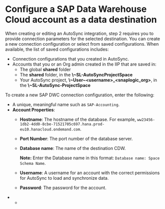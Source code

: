 # Configure a SAP Data Warehouse Cloud account as a data destination

When creating or editing an AutoSync integration, step 2 requires you to provide connection parameters for the selected destination. You can create a new connection configuration or select from saved configurations. When available, the list of saved configurations includes:

-   Connection configurations that you created in AutoSync.
-   Accounts that you or an Org admin created in the IIP that are saved in:
    -   The global **shared** folder
    -   The **shared** folder, in the **\\~SL-AutoSyncProjectSpace**
    -   Your AutoSync project, **\\~User~<username\>\_<snaplogic\_org\>**, in the **\\~SL-AutoSync-ProjectSpace**

To create a new SAP DWC connection configuration, enter the following:

-   A unique, meaningful name such as `SAP-Accounting`.
-   **Account Properties**:
    -   **Hostname**: The hostname of the database. For example, `ww23456-1db2-4dd0-8cbe-71521705c697.hana.prod-eu10.hanacloud.ondemand.com`.
    -   **Port Number**: The port number of the database server.
    -   **Database name**: The name of the destination CDW.

        **Note:** Enter the Database name in this format: `Database name: Space Schema Name`.

    -   **Username**: A username for an account with the correct permissions for AutoSync to load and synchronize data.
    -   **Password**: The password for the account.
-   -   
